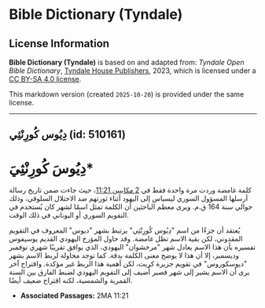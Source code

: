 # Bible Dictionary (Tyndale)

## License Information

**Bible Dictionary (Tyndale)** is based on and adapted from: _Tyndale Open Bible Dictionary_, [Tyndale House Publishers](https://tyndaleopenresources.com/), 2023, which is licensed under a [CC BY-SA 4.0 license](https://creativecommons.org/licenses/by-sa/4.0/legalcode.en).

This markdown version (created `2025-10-20`) is provided under the same license.



--------------------------------

## دِيُوس كُورِنْثِي (id: 510161)

**دِيُوسَ كُورِنْثِيَ**\*
=========================

كلمة غامضة وردت مرة واحدة فقط في [2 مكابيين 11:21](https://ref.ly/2Macc11:21)، حيث جاءت ضمن تاريخ رسالة أرسلها المسؤول السوري ليسياس إلى اليهود أثناء ثورتهم ضد الاحتلال السلوقي، وذلك حوالي سنة 164 ق.م. ويرى معظم الباحثين أن الكلمة تمثل اسمًا لشهر كان يُستخدم في التقويم السوري أو اليوناني في ذلك الوقت.

يُعتقد أن جزءًا من اسم "دِيُوس كُورِنْثِي" يرتبط بشهر "ديوس" المعروف في التقويم المقدوني، لكن بقية الاسم تظل غامضة. وقد حاول المؤرخ اليهودي القديم يوسيفوس تفسيره بأن هذا الاسم يعادل شهر "مرخشوان" اليهودي، الذي يوافق تقريبًا شهري نوفمبر وديسمبر، إلا أن هذا لا يوضح معنى الكلمة بدقة. كما توجد محاولة لربط الاسم بشهر "ديوسكوروس" في تقويم جزيرة كريت، لكن أهمية هذا الربط غير مؤكدة. واقتراح آخر يرى أن الاسم يشير إلى شهر قصير أُضيف إلى التقويم اليهودي لضبط الفارق بين السنة القمرية والشمسية، لكنه اقتراح ضعيف أيضًا.

* **Associated Passages:** 2MA 11:21

